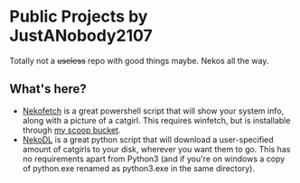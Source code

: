 # Public Projects by JustANobody2107
Totally not a ~~useless~~ repo with good things maybe. Nekos all the way.

## What's here?

 - [Nekofetch](https://github.com/justanobody2107/public-projects/tree/main/nekofetch) is a great powershell script that will show your system info, along with a picture of a catgirl. This requires winfetch, but is installable through [my scoop bucket](https://github.com/justanobody2107/scoop-bucket).
 - [NekoDL](https://github.com/justanobody2107/public-projects/tree/main/nekodl) is a great python script that will download a user-specified amount of catgirls to your disk, wherever you want them to go. This has no requirements apart from Python3 (and if you're on windows a copy of python.exe renamed as python3.exe in the same directory).
